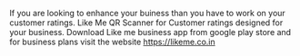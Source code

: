 If you are looking to enhance your buiness than you have to work on your customer ratings. Like Me QR Scanner for Customer ratings designed for your business. Download Like me business app from google play store and for business plans visit the website https://likeme.co.in   
